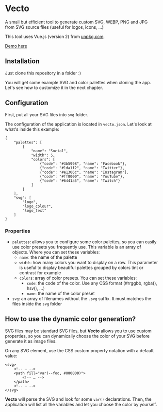 # Vecto

A small but efficient tool to generate custom SVG, WEBP, PNG and JPG from SVG source files (useful for logos, icons, …)

This tool uses Vue.js (version 2) from [unpkg.com](https://unpkg.com/vue).

[Demo here](https://intranet.spicevent.com/service/vecto)

## Installation

Just clone this repository in a folder :)

You will get some example SVG and color palettes when cloning the app. Let's see how to customize it in the next chapter.

## Configuration

First, put all your SVG files into `svg` folder.

The configuration of the application is located in `vecto.json`. Let's look at what's inside this example:

```
{
	"palettes": [
		{
			"name": "Social",
			"width": 5,
			"colors": [
				{"code": "#3b5998", "name": "Facebook"},
				{"code": "#1da1f2", "name": "Twitter"},
				{"code": "#e1306c", "name": "Instagram"},
				{"code": "#ff0000", "name": "YouTube"},
				{"code": "#6441a5", "name": "Twitch"}
			]
		}
	],
	"svg": [
		"logo",
		"logo_colour",
		"logo_text"
	]
}
```

### Properties

* `palettes`: allows you to configure some color palettes, so you can easily use color presets you frequently use. This variable is an array of objects. Where you can set these variables:
	* `name`: the name of the palette
	* `width`: how many colors you want to display on a row. This parameter is useful to display beautiful palettes grouped by colors tint or contrast for example
	* `colors`: array of color presets. You can set these variables:
		* `code`: the code of the color. Use any CSS format (#rrggbb, rgba(), hsv(), …)
		* `name`: the name of the color preset
* `svg`: an array of filenames without the `.svg` suffix. It must matches the files inside the `svg` folder

## How to use the dynamic color generation?

SVG files may be standard SVG files, but **Vecto** allows you to use custom properties, so you can dynamically choose the color of your SVG before generate it as image files.

On any SVG element, use the CSS custom property notation with a default value:
```
<svg>
	<!-- … -->
	<path fill="var(--foo, #000000)">
		<!-- … -->
	</path>
	<!-- … -->
</svg>
```

**Vecto** will parse the SVG and look for some `var()` declarations. Then, the application will list all the variables and let you choose the color by yourself.

